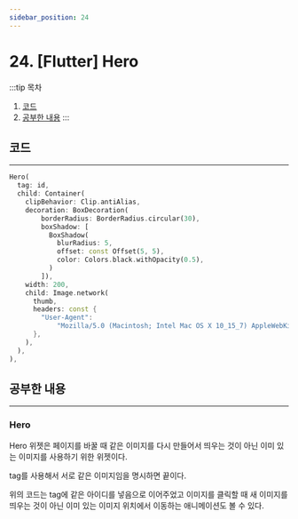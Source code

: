```yaml
---
sidebar_position: 24
---
```


# 24. [Flutter] Hero

:::tip 목차
1. [코드](#코드)
2. [공부한 내용](#공부한-내용)
:::

## 코드
---

```dart title='Hero'
Hero(
  tag: id,
  child: Container(
    clipBehavior: Clip.antiAlias,
    decoration: BoxDecoration(
        borderRadius: BorderRadius.circular(30),
        boxShadow: [
          BoxShadow(
            blurRadius: 5,
            offset: const Offset(5, 5),
            color: Colors.black.withOpacity(0.5),
          )
        ]),
    width: 200,
    child: Image.network(
      thumb,
      headers: const {
        "User-Agent":
            "Mozilla/5.0 (Macintosh; Intel Mac OS X 10_15_7) AppleWebKit/537.36 (KHTML, like Gecko) Chrome/110.0.0.0 Safari/537.36",
      },
    ),
  ),
),
```


## 공부한 내용
---

### Hero

Hero 위젯은 페이지를 바꿀 때 같은 이미지를 다시 만들어서 띄우는 것이 아닌 이미 있는 이미지를 사용하기 위한 위젯이다.

tag를 사용해서 서로 같은 이미지임을 명시하면 끝이다.

위의 코드는 tag에 같은 아이디를 넣음으로 이어주었고 이미지를 클릭할 때 새 이미지를 띄우는 것이 아닌 이미 있는 이미지 위치에서 이동하는 애니메이션도 볼 수 있다.